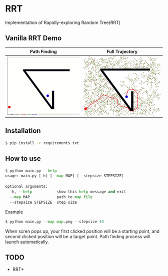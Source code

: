 # RRT

Implementation of Rapidly-exploring Random Tree(RRT)

## Vanilla RRT Demo

|Path Finding|Full Trajectory|
|---|---|
|![RRT_GIF](asset/rrt.gif)|![RRT_PATH](asset/rrt_path.jpg)|

## Installation

```bash
$ pip install -r requirements.txt
```

## How to use

```python
$ python main.py --help
usage: main.py [-h] [--map MAP] [--stepsize STEPSIZE]

optional arguments:
  -h, --help           show this help message and exit
  --map MAP            path to map file
  --stepsize STEPSIZE  step size
```

Example
```python
$ python main.py --map map.png --stepsize 40
```

When scren pops up, your first clicked position will be a starting point, and second clicked position will be a target point. Path finding process will launch automatically.

## TODO

* RRT*
